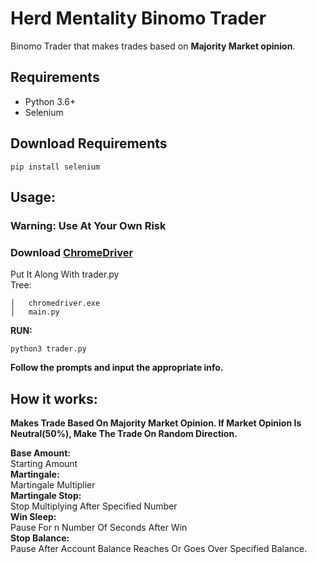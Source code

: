# Herd Mentality Binomo Trader

Binomo Trader that makes trades based on **Majority Market opinion**.

## Requirements

- Python 3.6+
- Selenium

## Download Requirements
```shell
pip install selenium
```

## Usage:
### Warning: Use At Your Own Risk
### Download [ChromeDriver](https://chromedriver.chromium.org/downloads)
Put It Along With trader.py  
Tree:
```shell
│   chromedriver.exe
│   main.py
```
**RUN:**
```shell
python3 trader.py
```
**Follow the prompts and input the appropriate info.**

## How it works:
**Makes Trade Based On Majority Market Opinion. If Market Opinion Is Neutral(50%), Make The Trade On Random Direction.**

**Base Amount:**  
Starting Amount  
**Martingale:**  
Martingale Multiplier  
**Martingale Stop:**  
Stop Multiplying After Specified Number  
**Win Sleep:**  
Pause For n Number Of Seconds After Win  
**Stop Balance:**  
Pause After Account Balance Reaches Or Goes Over Specified Balance.  
